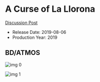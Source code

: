 # A Curse of La Llorona

[Discussion Post](https://www.avsforum.com/threads/bass-eq-for-filtered-movies.2995212/post-58322756)

* Release Date: 2019-08-06
* Production Year: 2019

## BD/ATMOS

![img 0](https://i.imgur.com/JEMaiR7.jpg)

![img 1](https://i.imgur.com/ffovkuz.jpg)

